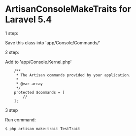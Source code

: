 # ArtisanConsoleMakeTraits for Laravel 5.4

1 step:

Save this class into 'app/Console/Commands/'

2 step:

Add to 'app/Console.Kernel.php'

```
    /**
     * The Artisan commands provided by your application.
     *
     * @var array
     */
    protected $commands = [
        //
    ];
```
3 step

Run command:

```
$ php artisan make:trait TestTrait
```
